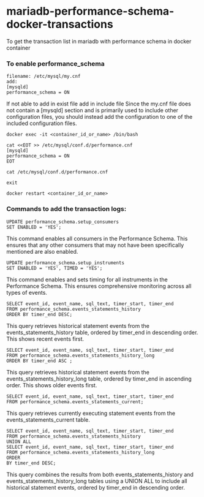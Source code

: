 # mariadb-performance-schema-docker-transactions
To get the transaction list in mariadb with performance schema in docker container

### To enable performance_schema 

```
filename: /etc/mysql/my.cnf
add:
[mysqld]
performance_schema = ON
```

If not able to add in exist file add in include file
Since the my.cnf file does not contain a [mysqld] section and is primarily used to include other configuration files, you should instead add the configuration to one of the included configuration files.

```
docker exec -it <container_id_or_name> /bin/bash
```

```
cat <<EOT >> /etc/mysql/conf.d/performance.cnf
[mysqld]
performance_schema = ON
EOT
```

```
cat /etc/mysql/conf.d/performance.cnf
```

```
exit
```

```
docker restart <container_id_or_name>
```

### Commands to add the transaction logs:

```
UPDATE performance_schema.setup_consumers
SET ENABLED = 'YES';
```

This command enables all consumers in the Performance Schema. This ensures that any other consumers that may not have been specifically mentioned are also enabled.

```
UPDATE performance_schema.setup_instruments
SET ENABLED = 'YES', TIMED = 'YES';
```

This command enables and sets timing for all instruments in the Performance Schema. This ensures comprehensive monitoring across all types of events.

```
SELECT event_id, event_name, sql_text, timer_start, timer_end
FROM performance_schema.events_statements_history
ORDER BY timer_end DESC;
```

This query retrieves historical statement events from the events_statements_history table, ordered by timer_end in descending order. This shows recent events first.


```
SELECT event_id, event_name, sql_text, timer_start, timer_end
FROM performance_schema.events_statements_history_long
ORDER BY timer_end ASC ;
```

This query retrieves historical statement events from the events_statements_history_long table, ordered by timer_end in ascending order. This shows older events first.

```
SELECT event_id, event_name, sql_text, timer_start, timer_end
FROM performance_schema.events_statements_current;
```

This query retrieves currently executing statement events from the events_statements_current table.


```
SELECT event_id, event_name, sql_text, timer_start, timer_end
FROM performance_schema.events_statements_history
UNION ALL
SELECT event_id, event_name, sql_text, timer_start, timer_end
FROM performance_schema.events_statements_history_long
ORDER
BY timer_end DESC;
```

This query combines the results from both events_statements_history and events_statements_history_long tables using a UNION ALL to include all historical statement events, ordered by timer_end in descending order.
